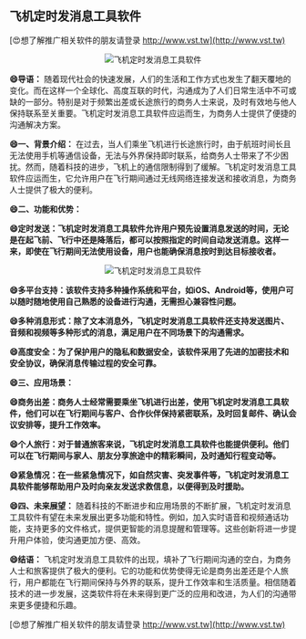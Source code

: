 ## **飞机定时发消息工具软件**

[😍想了解推广相关软件的朋友请登录 http://www.vst.tw](http://www.vst.tw)

 <center><img src="https://vst.tw/MP4/tuiguang/png/0.png" alt="飞机定时发消息工具软件"></center>

**😄导语：**
随着现代社会的快速发展，人们的生活和工作方式也发生了翻天覆地的变化。而在这样一个全球化、高度互联的时代，沟通成为了人们日常生活中不可或缺的一部分。特别是对于频繁出差或长途旅行的商务人士来说，及时有效地与他人保持联系至关重要。飞机定时发消息工具软件应运而生，为商务人士提供了便捷的沟通解决方案。

**😄一、背景介绍：**
在过去，当人们乘坐飞机进行长途旅行时，由于航班时间长且无法使用手机等通信设备，无法与外界保持即时联系，给商务人士带来了不少困扰。然而，随着科技的进步，飞机上的通信限制得到了缓解。飞机定时发消息工具软件应运而生，它允许用户在飞行期间通过无线网络连接发送和接收消息，为商务人士提供了极大的便利。

**😄二、功能和优势：**

**😄定时发送：飞机定时发消息工具软件允许用户预先设置消息发送的时间，无论是在起飞前、飞行中还是降落后，都可以按照指定的时间自动发送消息。这样一来，即使在飞行期间无法使用设备，用户也能确保消息按时到达目标接收者。**

 <center><img src="https://vst.tw/MP4/tuiguang/png/8.png" alt="飞机定时发消息工具软件"></center>

**😄多平台支持：该软件支持多种操作系统和平台，如iOS、Android等，使用户可以随时随地使用自己熟悉的设备进行沟通，无需担心兼容性问题。**

**😄多种消息形式：除了文本消息外，飞机定时发消息工具软件还支持发送图片、音频和视频等多种形式的消息，满足用户在不同场景下的沟通需求。**

**😄高度安全：为了保护用户的隐私和数据安全，该软件采用了先进的加密技术和安全协议，确保消息传输过程的安全可靠。**

**😄三、应用场景：**

**😄商务出差：商务人士经常需要乘坐飞机进行出差，使用飞机定时发消息工具软件，他们可以在飞行期间与客户、合作伙伴保持紧密联系，及时回复邮件、确认会议安排等，提升工作效率。**

**😄个人旅行：对于普通旅客来说，飞机定时发消息工具软件也能提供便利。他们可以在飞行期间与家人、朋友分享旅途中的精彩瞬间，及时通知行程变动等。**

**😄紧急情况：在一些紧急情况下，如自然灾害、突发事件等，飞机定时发消息工具软件能够帮助用户及时向亲友发送求救信息，以便得到及时援助。**

**😄四、未来展望：**
随着科技的不断进步和应用场景的不断扩展，飞机定时发消息工具软件有望在未来发展出更多功能和特性。例如，加入实时语音和视频通话功能，支持更多的文件格式，提供更智能的消息提醒和管理等。这些创新将进一步提升用户体验，使沟通更加方便、高效。

**😄结语：**
飞机定时发消息工具软件的出现，填补了飞行期间沟通的空白，为商务人士和旅客提供了极大的便利。它的功能和优势使得无论是商务出差还是个人旅行，用户都能在飞行期间保持与外界的联系，提升工作效率和生活质量。相信随着技术的进一步发展，这类软件将在未来得到更广泛的应用和改进，为人们的沟通带来更多便捷和乐趣。

[😍想了解推广相关软件的朋友请登录 http://www.vst.tw](http://www.vst.tw)



